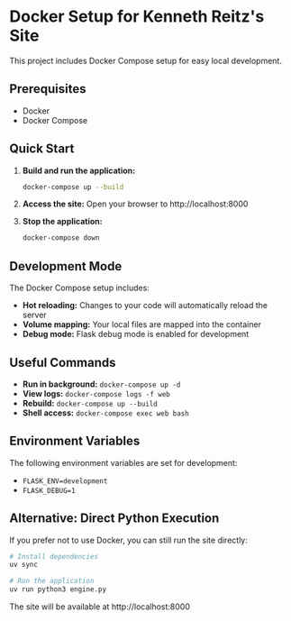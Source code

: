 # Docker Setup for Kenneth Reitz's Site

This project includes Docker Compose setup for easy local development.

## Prerequisites

- Docker
- Docker Compose

## Quick Start

1. **Build and run the application:**
   ```bash
   docker-compose up --build
   ```

2. **Access the site:**
   Open your browser to http://localhost:8000

3. **Stop the application:**
   ```bash
   docker-compose down
   ```

## Development Mode

The Docker Compose setup includes:

- **Hot reloading:** Changes to your code will automatically reload the server
- **Volume mapping:** Your local files are mapped into the container
- **Debug mode:** Flask debug mode is enabled for development

## Useful Commands

- **Run in background:** `docker-compose up -d`
- **View logs:** `docker-compose logs -f web`
- **Rebuild:** `docker-compose up --build`
- **Shell access:** `docker-compose exec web bash`

## Environment Variables

The following environment variables are set for development:

- `FLASK_ENV=development`
- `FLASK_DEBUG=1`

## Alternative: Direct Python Execution

If you prefer not to use Docker, you can still run the site directly:

```bash
# Install dependencies
uv sync

# Run the application
uv run python3 engine.py
```

The site will be available at http://localhost:8000